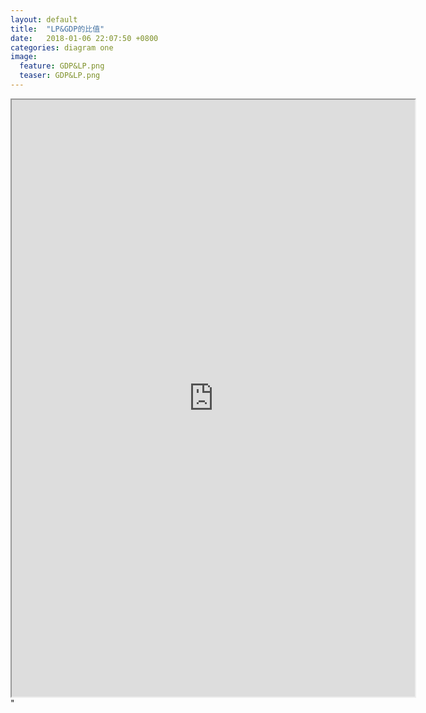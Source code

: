 ```yaml
---  
layout: default  
title:  "LP&GDP的比值"  
date:   2018-01-06 22:07:50 +0800  
categories: diagram one
image:
  feature: GDP&LP.png
  teaser: GDP&LP.png
---  
```


<iframe src="https://public.tableau.com/views/4_548/1_1?:embed=y&:display_count=yes"
				width="645" height="955"></iframe>"

				
				
